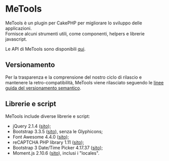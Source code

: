 # MeTools
MeTools è un plugin per CakePHP per migliorare lo sviluppo delle applicazioni.  
Fornisce alcuni strumenti utili, come componenti, helpers e librerie javascript.

Le API di MeTools sono disponibili [qui](http://repository.novatlantis.it/metools/API).

## Versionamento
Per la trasparenza e la comprensione del nostro ciclo di rilascio e mantenere la retro-compatibilità,
MeTools viene rilasciato seguendo le [linee guida del versionamento semantico](http://semver.org/lang/it).

## Librerie e script
MeTools include diverse librerie e script:

- jQuery 2.1.4 ([sito](http://jquery.com));
- Bootstrap 3.3.5 ([sito](http://getbootstrap.com)), senza le Glyphicons;
- Font Awesome 4.4.0 ([sito](http://fortawesome.github.com/Font-Awesome));
- reCAPTCHA PHP library 1.11 ([sito](https://developers.google.com/recaptcha));
- Bootstrap 3 Date/Time Picker 4.17.37 ([sito](https://github.com/Eonasdan/bootstrap-datetimepicker));
- Moment.js 2.10.6 ([sito](http://momentjs.com/)), inclusi i "locales".